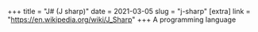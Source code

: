 +++
title = "J# (J sharp)"
date = 2021-03-05
slug = "j-sharp"
[extra]
link = "https://en.wikipedia.org/wiki/J_Sharp"
+++
A programming language

